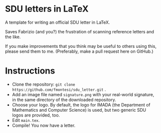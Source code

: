 # SDU letters in LaTeX

A template for writing an official SDU letter in LaTeX.

Saves Fabrizio (and you?) the frustration of scanning reference letters and the like.

If you make improvements that you think may be useful to others using this, please send them to me. (Preferably, make a pull request here on GitHub.)

# Instructions

- Clone the repository: `git clone https://github.com/fmontesi/sdu_letter.git` .
- Add an image file named `signature.png` with your real-world signature, in the same directory of the downloaded repository.
- Choose your logo. By default, the logo for IMADA (the Department of Mathematics and Computer Science) is used, but two generic SDU logos are provided, too.
- Edit `main.tex`.
- Compile! You now have a letter.

